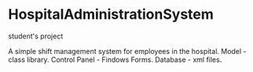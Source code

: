 # HospitalAdministrationSystem
student's project

A simple shift management system for employees in the hospital.
Model - class library.
Control Panel - Findows Forms.
Database - xml files.
